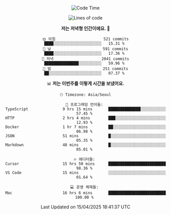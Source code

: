 <div align='center'>
 
<!--START_SECTION:waka-->
![Code Time](http://img.shields.io/badge/Code%20Time-4%2C295%20hrs%205%20mins-blue)

![Lines of code](https://img.shields.io/badge/%EC%A0%80%EB%8A%94%20%EC%97%AC%ED%83%9C%EA%B9%8C%EC%A7%80%20-1.7%20million%20%EC%A4%84%EC%9D%98%20%EC%BD%94%EB%93%9C%EB%A5%BC%20%EC%9E%91%EC%84%B1%ED%96%88%EC%96%B4%EC%9A%94.-blue)

**저는 저녁형 인간이에요. 🦉** 

```text
🌞 아침                     521 commits         ████░░░░░░░░░░░░░░░░░░░░░   15.31 % 
🌆 낮　                     591 commits         ████░░░░░░░░░░░░░░░░░░░░░   17.36 % 
🌃 저녁                     2041 commits        ███████████████░░░░░░░░░░   59.96 % 
🌙 밤　                     251 commits         ██░░░░░░░░░░░░░░░░░░░░░░░   07.37 % 
```


📊 **저는 이번주를 이렇게 시간을 보냈어요.** 

```text
🕑︎ Timezone: Asia/Seoul

💬 프로그래밍 언어들: 
TypeScript               9 hrs 15 mins       ██████████████░░░░░░░░░░░   57.45 % 
HTTP                     2 hrs 4 mins        ███░░░░░░░░░░░░░░░░░░░░░░   12.93 % 
Docker                   1 hr 7 mins         ██░░░░░░░░░░░░░░░░░░░░░░░   06.98 % 
JSON                     51 mins             █░░░░░░░░░░░░░░░░░░░░░░░░   05.35 % 
Markdown                 48 mins             █░░░░░░░░░░░░░░░░░░░░░░░░   05.01 % 

🔥 에디터들: 
Cursor                   15 hrs 50 mins      █████████████████████████   98.36 % 
VS Code                  15 mins             ░░░░░░░░░░░░░░░░░░░░░░░░░   01.64 % 

💻 운영 체제들: 
Mac                      16 hrs 6 mins       █████████████████████████   100.00 % 
```


 Last Updated on 15/04/2025 18:41:37 UTC
<!--END_SECTION:waka-->
 </div>
<!---
Emewjin/Emewjin is a ✨ special ✨ repository because its `README.md` (this file) appears on your GitHub profile.
You can click the Preview link to take a look at your changes.
--->
